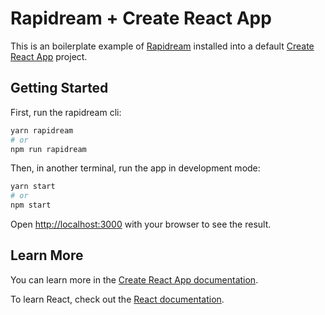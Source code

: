 # Rapidream + Create React App

This is an boilerplate example of [Rapidream](https://rapidream.com) installed into a default [Create React App](https://github.com/facebook/create-react-app) project.

## Getting Started

First, run the rapidream cli:

```bash
yarn rapidream
# or
npm run rapidream
```

Then, in another terminal, run the app in development mode:

```bash
yarn start
# or
npm start
```

Open [http://localhost:3000](http://localhost:3000) with your browser to see the result.

## Learn More

You can learn more in the [Create React App documentation](https://facebook.github.io/create-react-app/docs/getting-started).

To learn React, check out the [React documentation](https://reactjs.org/).

